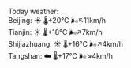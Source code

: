 Today weather:  
Beijing: ☀️   🌡️+20°C 🌬️↖11km/h  
Tianjin: ☀️   🌡️+18°C 🌬️↗7km/h  
Shijiazhuang: ☀️   🌡️+16°C 🌬️↗4km/h  
Tangshan: ☁️   🌡️+17°C 🌬️↘4km/h  
